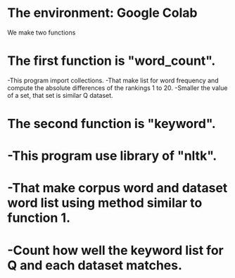 # The environment: Google Colab
We make two functions
# The first function is "word_count".
 -This program import collections.
 -That make list for word frequency and compute the absolute differences of the rankings 1 to 20.
 -Smaller the value of a set, that set is similar Q dataset.
# The second function is "keyword".
#  -This program use library of "nltk".
#  -That make corpus word and dataset word list using method similar to function 1.
#  -Count how well the keyword list for Q and each dataset matches.
